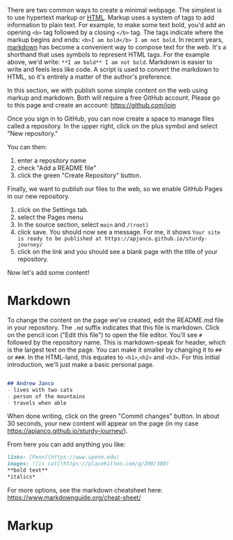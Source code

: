 There are two common ways to create a minimal webpage.  The simplest is to use hypertext markup or [HTML](https://developer.mozilla.org/en-US/docs/Web/HTML). Markup uses a system of tags to add information to plain text. For example, to make some text bold, you'd add an opening `<b>` tag followed by a closing `</b>` tag.  The tags indicate where the markup begins and ends: `<b>I am bold</b> I am not bold`. In recent years, [markdown](https://www.markdownguide.org/) has become a convenient way to compose text for the web. It's a shorthand that uses symbols to represent HTML tags. For the example above, we'd write: `**I am bold** I am not bold`. Markdown is easier to write and feels less like code. A script is used to convert the markdown to HTML, so it's entirely a matter of the author's preference.  

In this section, we with publish some simple content on the web using markup and markdown. Both will require a free GitHub account. Please go to this page and create an account: https://github.com/join  

Once you sign in to GitHub, you can now create a space to manage files called a repository.  In the upper right, click on the plus symbol and select "New 
repository." 

You can then:
1. enter a repository name
2. check "Add a README file"
3. click the green "Create Repository" button. 

Finally, we want to publish our files to the web, so we enable GitHub Pages in our new repository.
1. click on the Settings tab. 
2. select the Pages menu
3. In the source section, select `main` and `/(root)`
4. click save. You should now see a message. For me, it shows `Your site is ready to be published at https://apjanco.github.io/sturdy-journey/`
6. click on the link and you should see a blank page with the title of your repository. 

Now let's add some content!  

# Markdown 
To change the content on the page we've created, edit the README.md file in your repository.  The `.md` suffix indicates that this file is markdown. Click on the pencil icon ("Edit this file") to open the file editor. You'll see `#` followed by the repository name.  This is markdown-speak for header, which is the largest text on the page.  You can make it smaller by changing it to `##` or `###`.  In the HTML-land, this equates to `<h1>`,`<h2>` and `<h3>`. For this initial introduction, we'll just make a basic personal page. 
```markdown 

## Andrew Janco
- lives with two cats
- person of the mountains
- travels when able

```
When done writing, click on the green "Commit changes" button. In about 30 seconds, your new content will appear on the page (in my case https://apjanco.github.io/sturdy-journey/).  

From here you can add anything you like:
```markdown
links: [Penn](https://www.upenn.edu)  
images: ![is cat](https://placekitten.com/g/200/300)  
**bold text**
*italics*
```
For more options, see the markdown cheatsheet here: https://www.markdownguide.org/cheat-sheet/

# Markup 
 
